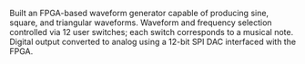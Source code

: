  Built an FPGA-based waveform generator capable of producing sine, square, and triangular waveforms.
 Waveform and frequency selection controlled via 12 user switches; each switch corresponds to a
 musical note.
 Digital output converted to analog using a 12-bit SPI DAC interfaced with the FPGA.

